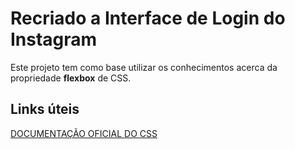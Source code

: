 # Recriado a Interface de Login do Instagram

Este projeto tem como base utilizar os conhecimentos acerca da propriedade **flexbox** de CSS.

## Links úteis

[DOCUMENTAÇÃO OFICIAL DO CSS](https://developer.mozilla.org/pt-BR/docs/Web/CSS)
